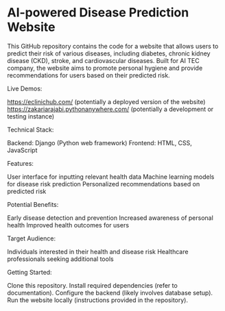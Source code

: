 # AI-powered Disease Prediction Website


This GitHub repository contains the code for a website that allows users to predict their risk of various diseases, including diabetes, chronic kidney disease (CKD), stroke, and cardiovascular diseases. Built for AI TEC company, the website aims to promote personal hygiene and provide recommendations for users based on their predicted risk.

Live Demos:

https://eclinichub.com/ (potentially a deployed version of the website)
https://zakariarajabi.pythonanywhere.com/ (potentially a development or testing instance)

Technical Stack:

Backend: Django (Python web framework)
Frontend: HTML, CSS, JavaScript

Features:

User interface for inputting relevant health data
Machine learning models for disease risk prediction
Personalized recommendations based on predicted risk

Potential Benefits:

Early disease detection and prevention
Increased awareness of personal health
Improved health outcomes for users

Target Audience:

Individuals interested in their health and disease risk
Healthcare professionals seeking additional tools

Getting Started:

Clone this repository.
Install required dependencies (refer to documentation).
Configure the backend (likely involves database setup).
Run the website locally (instructions provided in the repository).
